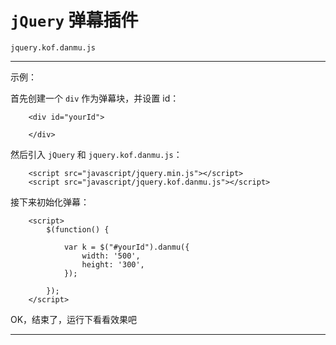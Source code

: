 # `jQuery` 弹幕插件

`jquery.kof.danmu.js`

---

示例：

首先创建一个 `div` 作为弹幕块，并设置 id：

```
	<div id="yourId">

	</div>
```

然后引入 `jQuery` 和 `jquery.kof.danmu.js`：

```
	<script src="javascript/jquery.min.js"></script>
	<script src="javascript/jquery.kof.danmu.js"></script>
```

接下来初始化弹幕：

```
	<script>
		$(function() {

			var k = $("#yourId").danmu({
				width: '500', 
				height: '300',
			});	
			
		}); 
	</script>
```

OK，结束了，运行下看看效果吧

---